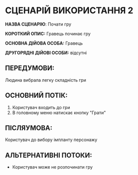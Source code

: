 # СЦЕНАРІЙ ВИКОРИСТАННЯ 2

**НАЗВА СЦЕНАРІЮ**:	Почати гру

**КОРОТКИЙ ОПИС:** Гравець починає гру

**ОСНОВНА ДІЙОВА ОСОБА:** Гравець

**ДРУГОРЯДНІ ДІЙОВІ ОСОБИ:** відсутні

## ПЕРЕДУМОВИ:

Людина вибрала легку складність гри

## ОСНОВНИЙ ПОТІК:
1.	Користувач входить до гри
2.	В головному меню натискає кнопку "Грати"

## ПІСЛЯУМОВА:

Користувач до вибору імпланту персонажу

## АЛЬТЕРНАТИВНІ ПОТОКИ:
* Користувач може не розпочинати гру
